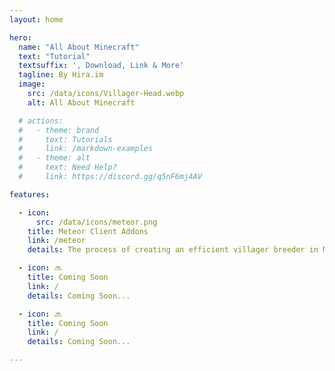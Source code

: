 ```yaml
---
layout: home

hero:
  name: "All About Minecraft"
  text: "Tutorial"
  textsuffix: ', Download, Link & More'
  tagline: By Hira.im
  image:
    src: /data/icons/Villager-Head.webp
    alt: All About Minecraft

  # actions:
  #   - theme: brand
  #     text: Tutorials
  #     link: /markdown-examples
  #   - theme: alt
  #     text: Need Help?
  #     link: https://discord.gg/q5nF6mj4AV

features:

  - icon:
      src: /data/icons/meteor.png
    title: Meteor Client Addons
    link: /meteor
    details: The process of creating an efficient villager breeder in Minecraft

  - icon: 🔜
    title: Coming Soon
    link: /
    details: Coming Soon...

  - icon: 🔜
    title: Coming Soon
    link: /
    details: Coming Soon...

---
```

<Home />

<!-- :::raw
<div class="overflow-hidden"></div>
::: -->